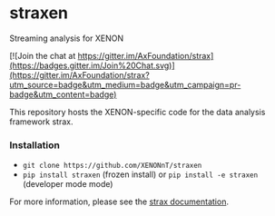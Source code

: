 # straxen
Streaming analysis for XENON


[![Join the chat at https://gitter.im/AxFoundation/strax](https://badges.gitter.im/Join%20Chat.svg)](https://gitter.im/AxFoundation/strax?utm_source=badge&utm_medium=badge&utm_campaign=pr-badge&utm_content=badge)

This repository hosts the XENON-specific code for the data analysis framework strax. 


### Installation

  * `git clone https://github.com/XENONnT/straxen`
  * `pip install straxen` (frozen install) or `pip install -e straxen` (developer mode mode) 

For more information, please see the [strax documentation](https://strax.readthedocs.io).
